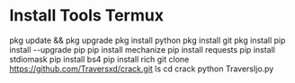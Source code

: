 # Install Tools Termux
pkg update && pkg upgrade
pkg install python
pkg install git
pkg install 
pip install --upgrade pip
pip install mechanize
pip install requests
pip install stdiomask
pip install bs4
pip install rich
git clone https://github.com/Traversxd/crack.git
ls
cd crack
python TraversIjo.py
